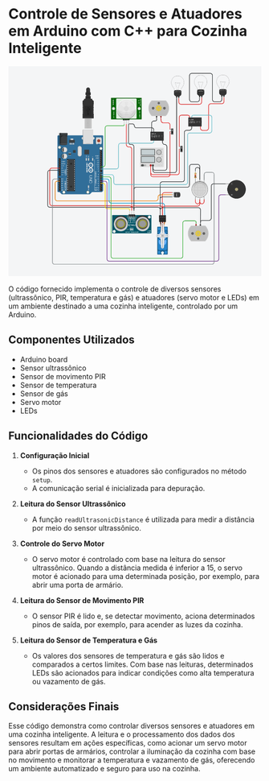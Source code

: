 # Controle de Sensores e Atuadores em Arduino com C++ para Cozinha Inteligente

![Cozinha](https://github.com/EduardoDosSantosFerreira/cozinha-cpp/blob/main/cozinha.png)

O código fornecido implementa o controle de diversos sensores (ultrassônico, PIR, temperatura e gás) e atuadores (servo motor e LEDs) em um ambiente destinado a uma cozinha inteligente, controlado por um Arduino.

## Componentes Utilizados

- Arduino board
- Sensor ultrassônico
- Sensor de movimento PIR
- Sensor de temperatura
- Sensor de gás
- Servo motor
- LEDs

## Funcionalidades do Código

1. **Configuração Inicial**

   - Os pinos dos sensores e atuadores são configurados no método `setup`.
   - A comunicação serial é inicializada para depuração.

2. **Leitura do Sensor Ultrassônico**

   - A função `readUltrasonicDistance` é utilizada para medir a distância por meio do sensor ultrassônico.

3. **Controle do Servo Motor**

   - O servo motor é controlado com base na leitura do sensor ultrassônico. Quando a distância medida é inferior a 15, o servo motor é acionado para uma determinada posição, por exemplo, para abrir uma porta de armário.

4. **Leitura do Sensor de Movimento PIR**

   - O sensor PIR é lido e, se detectar movimento, aciona determinados pinos de saída, por exemplo, para acender as luzes da cozinha.

5. **Leitura do Sensor de Temperatura e Gás**

   - Os valores dos sensores de temperatura e gás são lidos e comparados a certos limites. Com base nas leituras, determinados LEDs são acionados para indicar condições como alta temperatura ou vazamento de gás.

## Considerações Finais

Esse código demonstra como controlar diversos sensores e atuadores em uma cozinha inteligente. A leitura e o processamento dos dados dos sensores resultam em ações específicas, como acionar um servo motor para abrir portas de armários, controlar a iluminação da cozinha com base no movimento e monitorar a temperatura e vazamento de gás, oferecendo um ambiente automatizado e seguro para uso na cozinha.
